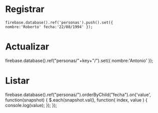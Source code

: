 # Registrar
<code>firebase.database().ref('personas').push().set({
  nombre:'Roberto'
	fecha:'22/08/1994'
  });
	</code>
 # Actualizar
firebase.database().ref("personas/"+key+"/").set({
 nombre:'Antonio'
 });
 # Listar
firebase.database().ref("personas/").orderByChild("fecha").on('value', function(snapshot) {
  	$.each(snapshot.val(), function( index, value ) {
  		console.log(value);
     });
 });
 
